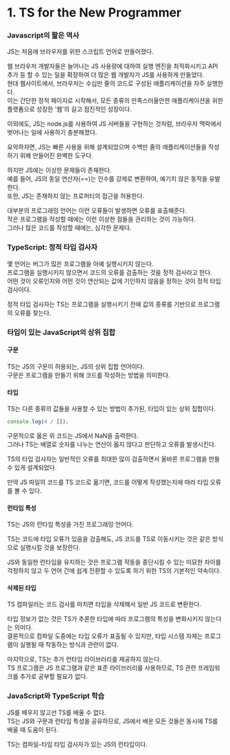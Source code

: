 # 1. TS for the New Programmer

### Javascript의 짧은 역사

JS는 처음에 브라우저를 위한 스크립트 언어로 만들어졌다.  

웹 브라우저 개발자들은 늘어나는 JS 사용량에 대하여 실행 엔진을 최적화시키고 API 추가 등 할 수 있는 일을 확장하여 더 많은 웹 개발자가 JS를 사용하게 만들었다.  
현대 웹사이트에서, 브라우저는 수십만 줄의 코드로 구성된 애플리케이션을 자주 실행한다.  
이는 간단한 정적 페이지로 시작해서, 모든 종류의 만족스러울만한 애플리케이션을 위한 플랫폼으로 성장한 '웹'의 길고 점진적인 성장이다.

이외에도, JS는 node.js를 사용하여 JS 서버들을 구현하는 것처럼, 브라우저 맥락에서 벗어나는 일에 사용하기 충분해졌다.

요악하자면, JS는 빠른 사용을 위해 설계되었으며 수백만 줄의 애플리케이션들을 작성하기 위해 만들어진 완벽한 도구다.

하지만 JS에는 이상한 문제들이 존재한다.  
예를 들어, JS의 동일 연산자(==)는 인수를 강제로 변환하여, 예기치 않은 동작을 유발한다.  
또한, JS는 존재하지 않는 프로퍼티의 접근을 허용한다.

대부분의 프로그래밍 언어는 이런 오류들이 발생하면 오류를 표출해준다.  
작은 프로그램을 작성할 때에는 이런 이상한 점들을 관리하는 것이 가능하다.  
그러나 많은 코드를 작성할 때에는, 심각한 문제다.

### TypeScript: 정적 타입 검사자

몇 언어는 버그가 많은 프로그램을 아예 실행시키지 않는다.  
프로그램을 실행시키지 않으면서 코드의 오류를 검출하는 것을 정적 검사라고 한다.  
어떤 것이 오류인지와 어떤 것이 연산되는 값에 기인하지 않음을 정하는 것이 정적 타입 검사이다.

정적 타입 검사자는 TS는 프로그램을 실행시키기 전에 값의 종류를 기반으로 프로그램의 오류를 찾는다.

### 타입이 있는 JavaScript의 상위 집합

#### 구문

TS는 JS의 구문이 허용되는, JS의 상위 집합 언어이다.  
구문은 프로그램을 만들기 위해 코드를 작성하는 방법을 의미한다.

#### 타입

TS는 다른 종류의 값들을 사용할 수 있는 방법이 추가된, 타입이 있는 상위 집합이다.

```typescript
console.log(4 / []);
```

구문적으로 옳은 위 코드는 JS에서 NaN을 출력한다.  
그러나 TS는 배열로 숫자를 나누는 연산이 옳지 않다고 판단하고 오류를 발생시킨다.

TS의 타입 검사자는 일반적인 오류를 최대한 많이 검출하면서 올바른 프로그램을 만들 수 있게 설계되었다.

만약 JS 파일의 코드를 TS 코드로 옮기면, 코드를 어떻게 작성했는지에 따라 타입 오류를 볼 수 있다.

#### 런타임 특성

TS는 JS의 런타임 특성을 가진 프로그래밍 언어다.

TS는 코드에 타입 오류가 있음을 검출해도, JS 코드를 TS로 이동시키는 것은 같은 방식으로 실행시킬 것을 보장한다.

JS와 동일한 런타임을 유지하는 것은 프로그램 작동을 중단시킬 수 있는 미묘한 차이를 걱정하지 않고 두 언어 간에 쉽게 전환할 수 있도록 하기 위한 TS의 기본적인 약속이다.

#### 삭제된 타입

TS 컴파일러는 코드 검사를 마치면 타입을 삭제해서 일반 JS 코드로 변환한다.

타입 정보가 없는 것은 TS가 추론한 타입에 따라 프로그램의 특성을 변화시키지 않는다는 의미다.  
결론적으로 컴파일 도중에는 타입 오류가 표출될 수 있지만, 타입 시스템 자체는 프로그램이 실행될 때 작동하는 방식과 관련이 없다.

마지막으로, TS는 추가 런타임 라이브러리를 제공하지 않는다.  
TS 프로그램은 JS 프로그램과 같은 표준 라이브러리를 사용하므로, TS 관련 프레임워크를 추가로 공부할 필요가 없다.

### JavaScript와 TypeScript 학습

JS를 배우지 않고선 TS를 배울 수 없다.  
TS는 JS와 구문과 런타임 특성을 공유하므로, JS에서 배운 모든 것들은 동시에 TS를 배울 때 도움이 된다.

TS는 컴파일-타임 타입 검사자가 있는 JS의 런타입이다.